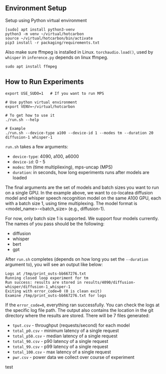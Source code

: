 ## Environment Setup

Setup using Python virtual environment
```
[sudo] apt install python3-venv
python3 -m venv ~/virtual/hotcarbon
source ~/virtual/hotcarbon/bin/activate
pip3 install -r packaging/requirements.txt
```

Also make sure ffmpeg is installed in Linux. `torchaudio.load()`, used by `whisper` in `inference.py` depends on linux ffmpeg.
```
sudo apt install ffmpeg
```

## How to Run Experiments

```
export USE_SUDO=1   # If you want to run MPS

# Use python virtual environment
export VENV=~/virtual/hotcarbon

# To get how to use it 
./run.sh --help

# Example
./run.sh --device-type a100 --device-id 1 --modes tm --duration 20 diffusion-1 whisper-1
```

`run.sh` takes a few arguments:
- `device-type`: 4090, a100, a6000
- `device-id`: 0 - 5
- `modes`: tm (time multipliexing), mps-uncap (MPS)
- `duration`: in seconds, how long experiments runs after models are loaded

The final arguments are the set of models and batch sizes you want to run on a single GPU. In the example above, we want to co-locatea diffusion model and whisper speech recognition model on the same A100 GPU, each with a batch size 1, using time multiplexing. The model format is <model_name>-<batch_size> (e.g., diffusion-1). 

For now, only batch size 1 is supported. We support four models currently. The names of you pass should be the following:

- diffusion
- whisper
- bert
- gpt

After `run.sh` completes (depends on how long you set the `--duration` argument to), you will see an output like below:
```
Logs at /tmp/print_outs-bb667276.txt
Running closed loop experiment for tm
Run success: results are stored in results/4090/diffusion-whisper/diffusion-1_whisper-1
Exiting with error_code=0 (0 is clean exit)
Examine /tmp/print_outs-bb667276.txt for logs
```
If the `error_code=0`, everything ran successfully. You can check the logs at the specific log file path. The output also contains the location in the git directory where the results are stored. There will be 7 files generated:
- `tput.csv` - throughput (requests/second) for each model
- `total_p0.csv` - minimum latency of a single request
- `total_p50.csv` - median latency of a single request
- `total_90.csv` - p90 latency of a single request
- `total_99.csv` - p99 latency of a single request
- `total_100.csv` - max latency of a single request
- `pwr.csv` - power data we collect over course of experiment

test
